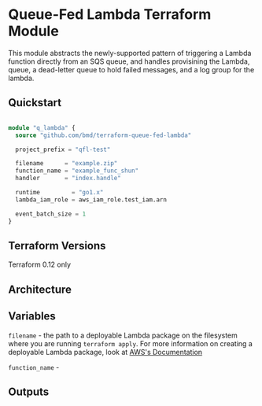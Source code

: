# Queue-Fed Lambda Terraform Module

This module abstracts the newly-supported pattern of triggering a Lambda function directly from an SQS queue, and handles provisining the Lambda, queue, a dead-letter queue to hold failed messages, and a log group for the lambda.

## Quickstart

```terraform

module "q_lambda" {
  source "github.com/bmd/terraform-queue-fed-lambda"

  project_prefix = "qfl-test"

  filename      = "example.zip"
  function_name = "example_func_shun"
  handler       = "index.handle"

  runtime         = "go1.x"
  lambda_iam_role = aws_iam_role.test_iam.arn

  event_batch_size = 1
}

```

## Terraform Versions

Terraform 0.12 only

## Architecture


## Variables

`filename` - the path to a deployable Lambda package on the filesystem where you are running `terraform apply`. For more information on creating a deployable Lambda package, look at [AWS's Documentation](https://docs.aws.amazon.com/lambda/latest/dg/lambda-python-how-to-create-deployment-package.html)

`function_name` - 


## Outputs